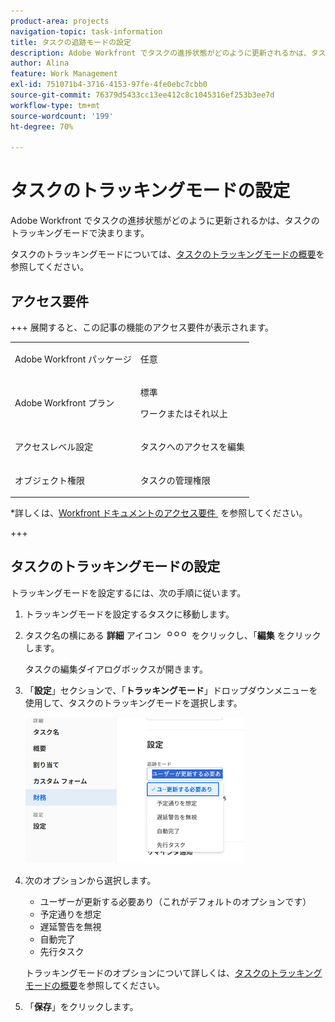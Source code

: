 ```yaml
---
product-area: projects
navigation-topic: task-information
title: タスクの追跡モードの設定
description: Adobe Workfront でタスクの進捗状態がどのように更新されるかは、タスクのトラッキングモードで決まります。
author: Alina
feature: Work Management
exl-id: 751071b4-3716-4153-97fe-4fe0ebc7cbb0
source-git-commit: 76379d5433cc13ee412c8c1045316ef253b3ee7d
workflow-type: tm+mt
source-wordcount: '199'
ht-degree: 70%

---
```


# タスクのトラッキングモードの設定

<!--Audited: 01/2025-->

Adobe Workfront でタスクの進捗状態がどのように更新されるかは、タスクのトラッキングモードで決まります。

タスクのトラッキングモードについては、[タスクのトラッキングモードの概要](../../../manage-work/tasks/task-information/task-tracking-mode.md)を参照してください。

## アクセス要件

+++ 展開すると、この記事の機能のアクセス要件が表示されます。 

<table style="table-layout:auto"> 
 <col> 
 <col> 
 <tbody> 
  <tr> 
   <td role="rowheader">Adobe Workfront パッケージ</td> 
   <td> <p>任意</p> </td> 
  </tr> 
  <tr> 
   <td role="rowheader">Adobe Workfront プラン</td> 
   <td> <p>標準</p>

<p>ワークまたはそれ以上</p> 
   </td> 
  </tr> 
  <tr> 
   <td role="rowheader">アクセスレベル設定</td> 
   <td> <p>タスクへのアクセスを編集 </p> </td> 
  </tr> 
  <tr> 
   <td role="rowheader">オブジェクト権限</td> 
   <td> <p>タスクの管理権限</p> </td> 
  </tr> 
 </tbody> 
</table>

*詳しくは、[Workfront ドキュメントのアクセス要件 &#x200B;](/help/quicksilver/administration-and-setup/add-users/access-levels-and-object-permissions/access-level-requirements-in-documentation.md) を参照してください。

+++

<!--old: 
<table style="table-layout:auto"> 
 <col> 
 <col> 
 <tbody> 
  <tr> 
   <td role="rowheader">Adobe Workfront plan</td> 
   <td> <p>Any</p> </td> 
  </tr> 
  <tr> 
   <td role="rowheader">Adobe Workfront license*</td> 
   <td> <p>New: Standard</p> 
   Or
   <p>Current: Work or higher</p> 
   </td> 
  </tr> 
  <tr> 
   <td role="rowheader">Access level configurations</td> 
   <td> <p>Edit access to Tasks </p> </td> 
  </tr> 
  <tr> 
   <td role="rowheader">Object permissions</td> 
   <td> <p>Manage permissions on a task</p> </td> 
  </tr> 
 </tbody> 
</table>

-->

## タスクのトラッキングモードの設定

トラッキングモードを設定するには、次の手順に従います。

1. トラッキングモードを設定するタスクに移動します。
1. タスク名の横にある **詳細** アイコン ![](assets/qs-more-icon-on-an-object.png) をクリックし、「**編集** をクリックします。

   タスクの編集ダイアログボックスが開きます。

1. 「**設定**」セクションで、「**トラッキングモード**」ドロップダウンメニューを使用して、タスクのトラッキングモードを選択します。

   ![](assets/tracking-mode-field-in-edit-task-settings-nwe-350x233.png)

1. 次のオプションから選択します。

   * ユーザーが更新する必要あり（これがデフォルトのオプションです）
   * 予定通りを想定
   * 遅延警告を無視
   * 自動完了
   * 先行タスク

   トラッキングモードのオプションについて詳しくは、[タスクのトラッキングモードの概要](../../../manage-work/tasks/task-information/task-tracking-mode.md)を参照してください。

1. 「**保存**」をクリックします。
